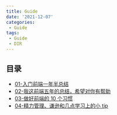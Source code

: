 ```yaml
---
title: Guide
date: '2021-12-07'
categories:
 - Guide
tags:
 - Guide
 - DIR
---
```


## 目录

- [01-入门前端一年半总结](./01.md)
- [02-我这前端五年的总结，希望对你有帮助](./02.md)
- [03-做好前端的 10 个习惯](./03.md)
- [04-精力管理、谦逊和几点学习上的小 tip](./04.md)

